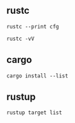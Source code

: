 ## rustc
```
rustc --print cfg
```

```
rustc -vV
```

## cargo
```
cargo install --list
```

## rustup
```
rustup target list
```
